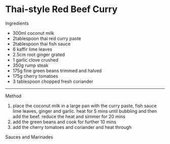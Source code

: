 # Thai-style Red Beef Curry

Ingredients

-   300ml coconut milk
-   2tablespoon thai red curry paste
-   2tablespoon thai fish sauce
-   6 kaffir lime leaves
-   2.5cm root ginger grated
-   1 garlic clove crushed
-   350g rump steak
-   175g fine green beans trimmed and halved
-   175g cherry tomatoes
-   3 tablespoon chopped fresh coriander

--------------------------------------------------------------------------------

Method

1.  place the coconut milk in a large pan with the curry paste, fish sauce lime
    leaves, ginger and garlic. heat for 5 mins until bubbling and then add the
    beef. reduce the heat and simmer for 20 mins
2.  add the green beans and cook for further 10 mins
3.  add the cherry tomatoes and coriander and heat through

Sauces and Marinades
